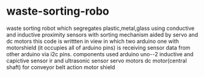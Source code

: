 # waste-sorting-robo
waste sorting robot which segregates plastic,metal,glass using conductive and inductive proximity sensors with sorting mechanism aided by servo and dc motors
this code is writtten in view in which two arduino one with motorshield (it occupies all of arduino pins) is receiving sensor data from other arduino via i2c pins.
components used
arduino uno--2
inductive and capictive sensor
ir and ultrasonic sensor
servo motors
dc motor(central shaft) for conveyor belt action
motor shield
